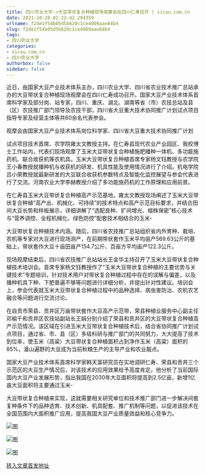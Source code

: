 ```yaml
---
title: 四川农业大学->大豆带状复合种植现场观摩会在四川仁寿召开 | sicau.com.cn
date: 2021-10-28 01:22:42.294359
urlname: f2de1f54b05d5b620c1ce4009aae84b4
slug: f2de1f54b05d5b620c1ce4009aae84b4
tags: 
- 四川农业大学
categories:
- sicau.com.cn
- 四川农业大学
authorbox: false
sidebar: false
---
```

近日，由国家大豆产业技术体系主办，四川农业大学、四川省农业技术推广总站承办的大豆带状复合种植现场观摩会在四川仁寿成功召开。国家大豆产业技术体系首席科学家及部分岗、站专家，四川、重庆、湖北、湖南等省（市）农技总站及县（区）农技推广部门领导及农技干部，四川省大豆重大技术协同推广计划试点项目指导专家及经营主体等共60余名代表参会。

观摩会由国家大豆产业技术体系岗位科学家、四川省大豆重大技术协同推广计划
<!--more-->
试点项目技术首席、农学院雍太文教授主持。在仁寿县现代农业产业园区、我校博士工作站内，代表们现场观摩了玉米大豆带状复合种植施肥播种一体机、多功能施药机、联合收获机等农机具。玉米大豆带状复合种植首席专家杨文钰教授与农学院王小春教授就播种机与收获机的研发、机具性能及使用情况进行了介绍。机电学院吕小荣教授就最新研发的大豆联合收获机参数特点及智能化监控展望与参会代表进行了交流。河南农业大学李赫教授介绍了多功能施药机的工作原理和应用前景。

在仁寿县玉米大豆带状复合种植高产示范基地，雍太文教授现场阐述了玉米大豆带状复合种植“高产出、机械化、可持续”的技术特点和高产示范目标要求，并结合田间大豆长势和样板展示，详细讲解了“选配良种、扩间增光、缩株保密”核心技术与“营养调控、全程机械化、绿色防控”配套技术相结合的玉米-

大豆带状复合种植技术内涵。随后，四川省农技推广总站组织省内外育种、栽培、农机等专家对大豆进行现场测产，在前期带状套作玉米平均亩产569.63公斤的基础上，带状套作大豆十亩田亩产154.7公斤、百亩方平均亩产122.3公斤。

现场观摩结束后，四川省农技推广总站站长王金华主持召开了玉米大豆带状复合种植技术培训会。首席专家杨文钰教授作了“玉米大豆带状复合种植的主要优势与关键技术”专题培训，针对技术用户对带状复合种植过程中存在的误解与偏差，以及播种机具下种、下肥普遍不够等问题进行详细分析，并提出针对性建议。培训会上，参会代表就玉米大豆带状复合种植过程中的品种选择、病虫害防治、农机农艺融合等问题进行交流讨论。

在自贡市荣县、贡井区万亩带状套作大豆高产示范带，荣县种植业服务中心副主任邓榆千和贡井区农技站副站长王娟分别介绍了荣县和贡井区的大豆带状复合种植高产示范情况。该区域在引进玉米大豆带状复合种植技术后，结合省协同推广计划试点项目，通过省、市、县（区）多级科研与推广部门的共同努力，大大提高了技术到位率，使玉米（高粱）大豆带状复合种植面积占到净作玉米（高粱）面积的85%，漫山遍野的大豆成为当前秋粮生产的主导产业和农业靓点。

国家大豆产业技术体系首席科学家韩天富研究员在实地调研仁寿、荣县和贡井三个示范区的大豆生产情况后，对该技术的应用效果给予高度肯定。他分析了当前国际国内大豆产业发展形势，指出我国在2030年大豆面积将提高到2.5亿亩，新增1亿亩大豆面积将主要通过玉米-

大豆带状复合种植来实现，这就需要相关研究单位和技术推广部门进一步解决间套复种条件下的品种选育、技术创新、机具配套、推广机制等问题，以促进该技术在全国范围内大面积推广应用，提高我国大豆产业质量效益和核心竞争力。

![图](https://news.sicau.edu.cn/__local/A/17/E6/71602AEBA5C729B1EEF596C7A0A_3E88A2B1_47419.jpg)

![图](https://news.sicau.edu.cn/__local/1/DD/1B/9373D5FABAAB6972A70F181B354_ECC0F7B3_48ACE.jpg)

![图](https://news.sicau.edu.cn/__local/D/7B/45/0888F56D6CBFE6B5227F87554F9_6A391395_49F57.jpg)

[转入文章首发地址](https://news.sicau.edu.cn/info/1078/65117.htm)